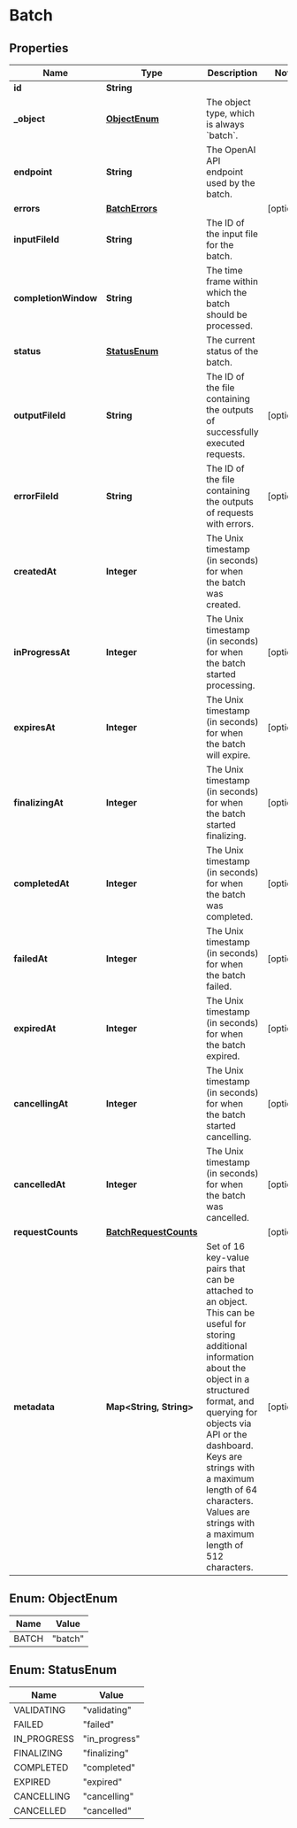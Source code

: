 

# Batch


## Properties

| Name | Type | Description | Notes |
|------------ | ------------- | ------------- | -------------|
|**id** | **String** |  |  |
|**_object** | [**ObjectEnum**](#ObjectEnum) | The object type, which is always &#x60;batch&#x60;. |  |
|**endpoint** | **String** | The OpenAI API endpoint used by the batch. |  |
|**errors** | [**BatchErrors**](BatchErrors.md) |  |  [optional] |
|**inputFileId** | **String** | The ID of the input file for the batch. |  |
|**completionWindow** | **String** | The time frame within which the batch should be processed. |  |
|**status** | [**StatusEnum**](#StatusEnum) | The current status of the batch. |  |
|**outputFileId** | **String** | The ID of the file containing the outputs of successfully executed requests. |  [optional] |
|**errorFileId** | **String** | The ID of the file containing the outputs of requests with errors. |  [optional] |
|**createdAt** | **Integer** | The Unix timestamp (in seconds) for when the batch was created. |  |
|**inProgressAt** | **Integer** | The Unix timestamp (in seconds) for when the batch started processing. |  [optional] |
|**expiresAt** | **Integer** | The Unix timestamp (in seconds) for when the batch will expire. |  [optional] |
|**finalizingAt** | **Integer** | The Unix timestamp (in seconds) for when the batch started finalizing. |  [optional] |
|**completedAt** | **Integer** | The Unix timestamp (in seconds) for when the batch was completed. |  [optional] |
|**failedAt** | **Integer** | The Unix timestamp (in seconds) for when the batch failed. |  [optional] |
|**expiredAt** | **Integer** | The Unix timestamp (in seconds) for when the batch expired. |  [optional] |
|**cancellingAt** | **Integer** | The Unix timestamp (in seconds) for when the batch started cancelling. |  [optional] |
|**cancelledAt** | **Integer** | The Unix timestamp (in seconds) for when the batch was cancelled. |  [optional] |
|**requestCounts** | [**BatchRequestCounts**](BatchRequestCounts.md) |  |  [optional] |
|**metadata** | **Map&lt;String, String&gt;** | Set of 16 key-value pairs that can be attached to an object. This can be useful for storing additional information about the object in a structured format, and querying for objects via API or the dashboard.  Keys are strings with a maximum length of 64 characters. Values are strings with a maximum length of 512 characters.  |  [optional] |



## Enum: ObjectEnum

| Name | Value |
|---- | -----|
| BATCH | &quot;batch&quot; |



## Enum: StatusEnum

| Name | Value |
|---- | -----|
| VALIDATING | &quot;validating&quot; |
| FAILED | &quot;failed&quot; |
| IN_PROGRESS | &quot;in_progress&quot; |
| FINALIZING | &quot;finalizing&quot; |
| COMPLETED | &quot;completed&quot; |
| EXPIRED | &quot;expired&quot; |
| CANCELLING | &quot;cancelling&quot; |
| CANCELLED | &quot;cancelled&quot; |



